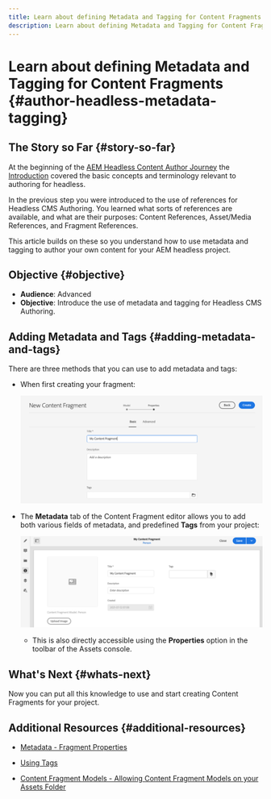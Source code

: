 ```yaml
---
title: Learn about defining Metadata and Tagging for Content Fragments
description: Learn about defining Metadata and Tagging for Content Fragments
---
```


# Learn about defining Metadata and Tagging for Content Fragments {#author-headless-metadata-tagging}

## The Story so Far {#story-so-far}

At the beginning of the [AEM Headless Content Author Journey](overview.md) the [Introduction](introduction.md) covered the basic concepts and terminology relevant to authoring for headless.

In the previous step you were introduced to the use of references for Headless CMS Authoring. You learned what sorts of references are available, and what are their purposes: Content References, Asset/Media References, and Fragment References.

This article builds on these so you understand how to use metadata and tagging to author your own content for your AEM headless project.

## Objective {#objective}

* **Audience**: Advanced
* **Objective**: Introduce the use of metadata and tagging for Headless CMS Authoring. 

## Adding Metadata and Tags {#adding-metadata-and-tags}

There are three methods that you can use to add metadata and tags:

* When first creating your fragment:

  ![Create Content Fragment - provide Name](/help/journey-headless/author/assets/headless-journey-author-content-fragment-03.png)
  
* The **Metadata** tab of the Content Fragment editor allows you to add both various fields of metadata, and predefined **Tags** from your project: 

  ![Content Fragment Editor - Metadata](/help/journey-headless/author/assets/headless-journey-author-metadata-01.png)

  * This is also directly accessible using the **Properties** option in the toolbar of the Assets console.

## What's Next {#whats-next}

Now you can put all this knowledge to use and start creating Content Fragments for your project.

## Additional Resources {#additional-resources}

* [Metadata - Fragment Properties](/help/assets/content-fragments/content-fragments-metadata.md)
  
* [Using Tags](/help/sites-cloud/authoring/features/tags.md)

* [Content Fragment Models - Allowing Content Fragment Models on your Assets Folder](/help/assets/content-fragments/content-fragments-models.md#allowing-content-fragment-models-assets-folder)